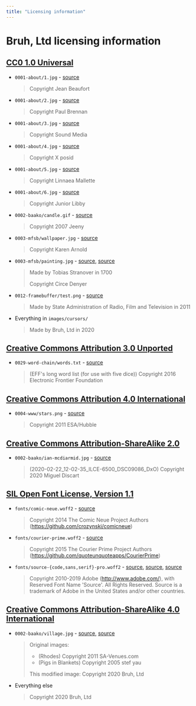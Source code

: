 ```yaml
---
title: "Licensing information"
---
```


# Bruh, Ltd licensing information

## [CC0 1.0 Universal](cc0/)

* `0001-about/1.jpg` -
  [source](https://www.publicdomainpictures.net/en/view-image.php?image=298717&picture=public-toilets)
  > Copyright Jean Beaufort
* `0001-about/2.jpg` -
  [source](https://www.publicdomainpictures.net/en/view-image.php?image=105325&picture=portable-toilet)
  > Copyright Paul Brennan
* `0001-about/3.jpg` -
  [source](https://www.publicdomainpictures.net/en/view-image.php?image=363718&picture=portable-toilet)
  > Copyright Sound Media
* `0001-about/4.jpg` -
  [source](https://www.publicdomainpictures.net/en/view-image.php?image=49339&picture=old-toilet)
  > Copyright X posid
* `0001-about/5.jpg` -
  [source](https://www.publicdomainpictures.net/en/view-image.php?image=250060&picture=old-outhouse)
  > Copyright Linnaea Mallette
* `0001-about/6.jpg` -
  [source](https://www.publicdomainpictures.net/en/view-image.php?image=24942&picture=toilet)
  > Copyright Junior Libby
* `0002-baako/candle.gif` -
  [source](https://commons.wikimedia.org/wiki/File:Jeeny_candle.gif)
  > Copyright 2007 Jeeny
* `0003-mfsb/wallpaper.jpg` -
  [source](https://publicdomainpictures.net/en/view-image.php?image=45009&picture=damask-background-brown-orange)
  > Copyright Karen Arnold
* `0003-mfsb/painting.jpg` -
  [source](https://commons.wikimedia.org/wiki/File:Stranover,_Tobias_-_Still-Life_with_Flowers_-_Google_Art_Project.jpg),
  [source](https://publicdomainpictures.net/en/view-image.php?image=270264&picture=framed-vintage-painting)
  > Made by Tobias Stranover in 1700
  >
  > Copyright Circe Denyer
* `0012-framebuffer/test.png` -
  [source](https://commons.wikimedia.org/wiki/File:Chinese_HDTV_test_card.png)
  > Made by State Administration of Radio, Film and Television in 2011
* Everything in `images/cursors/`
  > Made by Bruh, Ltd in 2020

## [Creative Commons Attribution 3.0 Unported](cc-by-3.0/)

* `0029-word-chain/words.txt` -
  [source](https://www.eff.org/files/2016/07/18/eff_large_wordlist.txt)
  > (EFF's long word list (for use with five dice)) Copyright 2016
  > Electronic Frontier Foundation

## [Creative Commons Attribution 4.0 International](cc-by-4.0/)

* `0004-www/stars.png` -
  [source](https://commons.wikimedia.org/wiki/File:Phoenix_dwarf_galaxy.jpg)
  > Copyright 2011 ESA/Hubble

## [Creative Commons Attribution-ShareAlike 2.0](cc-by-sa-2.0/)

[cc-by-sa-2]: LICENSE_CC_BY_SA_2.html

* `0002-baako/ian-mcdiarmid.jpg` -
  [source](https://www.flickr.com/photos/miguel_discart/49680061466/)
  > (2020-02-22\_12-02-35\_ILCE-6500\_DSC09086\_DxO) Copyright 2020
  > Miguel Discart

## [SIL Open Font License, Version 1.1](ofl-1.1/)

* `fonts/comic-neue.woff2` -
  [source](https://github.com/crozynski/comicneue/blob/380f5e82c13d85c56fd0a78df58d06343cc1393b/Fonts/WebFonts/woff2/ComicNeue/ComicNeue-Regular.woff2)
  > Copyright 2014 The Comic Neue Project Authors
  > (https://github.com/crozynski/comicneue)
* `fonts/courier-prime.woff2` -
  [source](https://github.com/quoteunquoteapps/CourierPrime/blob/7fd585a2dd4c1612c79b3308e300923d1c13df93/fonts/ttf/CourierPrime-Regular.ttf)
  > Copyright 2015 The Courier Prime Project Authors
  > (https://github.com/quoteunquoteapps/CourierPrime)
* `fonts/source-{code,sans,serif}-pro.woff2` -
  [source](https://github.com/adobe-fonts/source-code-pro/blob/235b72fc43a46cacf36e7c9b45d8d4fc0d121099/WOFF2/OTF/SourceCodePro-Regular.otf.woff2),
  [source](https://github.com/adobe-fonts/source-sans-pro/blob/4bdf42c690a214a0f69410d71a6b889c5c4a695f/WOFF2/OTF/SourceSansPro-Regular.otf.woff2),
  [source](https://github.com/adobe-fonts/source-serif-pro/blob/c811345609ee81ddb83ac707c15f7defd6269963/WOFF2/OTF/SourceSerifPro-Regular.otf.woff2)
  > Copyright 2010-2019 Adobe (<http://www.adobe.com/>), with Reserved
  > Font Name 'Source'. All Rights Reserved. Source is a trademark of
  > Adobe in the United States and/or other countries.

## [Creative Commons Attribution-ShareAlike 4.0 International](cc-by-sa-4.0/)

* `0002-baako/village.jpg` -
  [source](https://commons.wikimedia.org/wiki/File:Village_of_Rhodes,_South_Africa.jpg),
  [source](https://commons.wikimedia.org/wiki/File:American_pigs_in_blankets.jpg)
  > Original images:
  >
  > * (Rhodes) Copyright 2011 SA-Venues.com
  > * (Pigs in Blankets) Copyright 2005 stef yau
  >
  > This modified image: Copyright 2020 Bruh, Ltd
* Everything else
  > Copyright 2020 Bruh, Ltd
